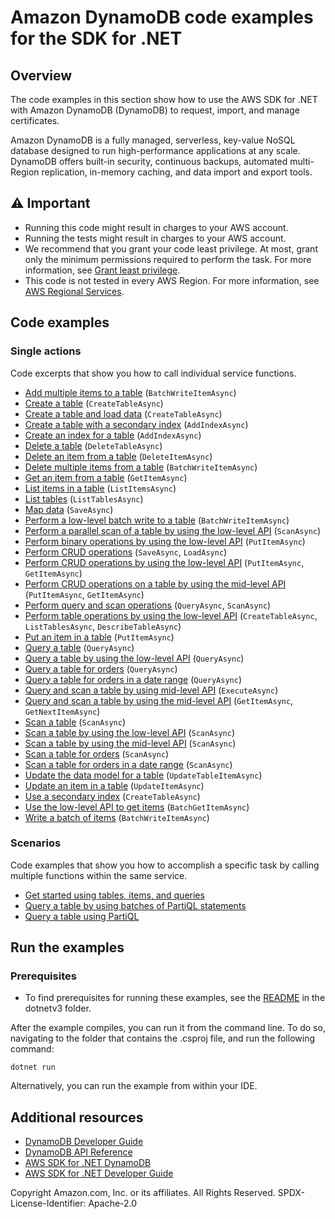 # Amazon DynamoDB code examples for the SDK for .NET

## Overview
The code examples in this section show how to use the AWS SDK for .NET with Amazon DynamoDB (DynamoDB)
to request, import, and manage certificates.

Amazon DynamoDB is a fully managed, serverless, key-value NoSQL database designed to run high-performance applications at any scale. DynamoDB offers built-in security, continuous backups, automated multi-Region replication, in-memory caching, and data import and export tools.

## ⚠️ Important
* Running this code might result in charges to your AWS account.
* Running the tests might result in charges to your AWS account.
* We recommend that you grant your code least privilege. At most, grant only the minimum permissions required to perform the task. For more information, see [Grant least privilege](https://docs.aws.amazon.com/IAM/latest/UserGuide/best-practices.html#grant-least-privilege).
* This code is not tested in every AWS Region. For more information, see [AWS Regional Services](https://aws.amazon.com/about-aws/global-infrastructure/regional-product-services).

## Code examples

### Single actions
Code excerpts that show you how to call individual service functions.
* [Add multiple items to a table](high-level-api/HighLevelBatchWriteItemExample/HighLevelBatchWriteItemExample/HighLevelBatchWriteItem.cs) (`BatchWriteItemAsync`)
* [Create a table](FromSQL/CreateTableExample/CreateTableExample/CreateTable.cs) (`CreateTableAsync`)
* [Create a table and load data](CreateTablesLoadDataExample/CreateTablesLoadDataExample/CreateTablesLoadData.cs) (`CreateTableAsync`)
* [Create a table with a secondary index](low-level-api/LowLevelSecondaryIndexExample/LowLevelGlobalSecondaryIndexExample.cs) (`AddIndexAsync`)
* [Create an index for a table](FromSQL/CreateIndexExample/CreateIndexExample/CreateIndex.cs) (`AddIndexAsync`)
* [Delete a table](FromSQL/DeleteTableExample/DeleteTableExample/DeleteTable.cs) (`DeleteTableAsync`)
* [Delete an item from a table](FromSQL/DeleteItemExample/DeleteItemExample/DeleteItem.cs) (`DeleteItemAsync`)
* [Delete multiple items from a table](FromSQL/DeleteItemsExample/DeleteItemsExample/DeleteItems.cs) (`BatchWriteItemAsync`)
* [Get an item from a table](scenarios/DynamoDB_Basics/DynamoDB_Basics_Scenario/DynamoDB_Basics.cs) (`GetItemAsync`)
* [List items in a table](FromSQL/ListItemsExample/ListItemsExample/ListItems.cs) (`ListItemsAsync`)
* [List tables](FromSQL/ListTablesExample/ListTablesExample/ListTables.cs) (`ListTablesAsync`)
* [Map data](high-level-api/HighLevelMappingArbitraryDataExample/HighLevelMappingArbitraryDataExample/HighLevelMappingArbitraryData.cs) (`SaveAsync`)
* [Perform a low-level batch write to a table](low-level-api/LowLevelBatchWrite/LowLevelBatchWrite.cs) (`BatchWriteItemAsync`)
* [Perform a parallel scan of a table by using the low-level API](low-level-api/LowLevelParallelScan/LowLevelParallelScan.cs) (`ScanAsync`)
* [Perform binary operations by using the low-level API](low-level-api/LowLevelItemBinaryExample/LowLevelItemBinaryExample.cs) (`PutItemAsync`)
* [Perform CRUD operations](high-level-api/HighLevelItemCRUDExample/HighLevelItemCRUDExample/HighLevelItemCRUD.cs) (`SaveAsync`, `LoadAsync`)
* [Perform CRUD operations by using the low-level API](low-level-api/LowLevelItemCRUDExample/LowLevelItemCRUDExample.cs) (`PutItemAsync`, `GetItemAsync`)
* [Perform CRUD operations on a table by using the mid-level API](mid-level-api/MidlevelItemCRUDExample/MidlevelItemCRUDExample/MidlevelItemCRUD.cs) (`PutItemAsync`, `GetItemAsync`)
* [Perform query and scan operations](high-level-api/HighLevelQueryAndScanExample/HighLevelQueryAndScanExample/HighLevelQueryAndScan.cs) (`QueryAsync`, `ScanAsync`)
* [Perform table operations by using the low-level API](low-level-api/LowLevelTableExample/LowLevelTableExample.cs) (`CreateTableAsync`, `ListTablesAsync`, `DescribeTableAsync`)
* [Put an item in a table](FromSQL/AddItemExample/AddItemExample/AddItem.cs) (`PutItemAsync`)
* [Query a table](FromSQL/GetLowProductStockGSI/GetLowProductStockGSI.cs) (`QueryAsync`)
* [Query a table by using the low-level API](low-level-api/LowLevelQuery/LowLevelQuery.cs) (`QueryAsync`)
* [Query a table for orders](FromSQL/GetOrdersForProductGSI/GetOrdersForProductGSI.cs) (`QueryAsync`)
* [Query a table for orders in a date range](FromSQL/GetOrdersInDateRangeGSI/GetOrdersInDateRangeGSI.cs) (`QueryAsync`)
* [Query and scan a table by using mid-level API](mid-level-api/MidLevelBatchWriteItemExample/MidLevelBatchWriteItemExample/MidLevelBatchWriteItem.cs) (`ExecuteAsync`)
* [Query and scan a table by using the mid-level API](mid-level-api/MidLevelQueryAndScanExample/MidLevelQueryAndScanExample/MidLevelQueryAndScan.cs) (`GetItemAsync`, `GetNextItemAsync`)
* [Scan a table](FromSQL/GetLowProductStock/GetLowProductStock.cs) (`ScanAsync`)
* [Scan a table by using the low-level API](low-level-api/LowLevelScan/LowLevelScan.cs) (`ScanAsync`)
* [Scan a table by using the mid-level API](mid-level-api/MidLevelScanOnlyExample/MidLevelScanOnlyExample/MidLevelScanOnly.cs) (`ScanAsync`)
* [Scan a table for orders](FromSQL/GetOrdersExample/GetOrdersExample/GetOrders.cs) (`ScanAsync`)
* [Scan a table for orders in a date range](FromSQL/GetOrdersInDateRange/GetOrdersInDateRange.cs) (`ScanAsync`)
* [Update the data model for a table](FromSQL/UpdateItemDataModelExample/UpdateItemDataModelExample/UpdateItemDataModel.cs) (`UpdateTableItemAsync`)
* [Update an item in a table](FromSQL/UpdateItemExample/UpdateItemExample/UpdateItem.cs) (`UpdateItemAsync`)
* [Use a secondary index](low-level-api/LowLevelLocalSecondaryIndexExample/LowLevelLocalSecondaryIndexExample.cs) (`CreateTableAsync`)
* [Use the low-level API to get items](low-level-api/LowLevelBatchGet/LowLevelBatchGet.cs) (`BatchGetItemAsync`)
* [Write a batch of items](FromSQL/AddItemsExample/AddItemsExample/AddItems.cs) (`BatchWriteItemAsync`)

### Scenarios
Code examples that show you how to accomplish a specific task by calling multiple functions within the same service.
* [Get started using tables, items, and queries](scenarios/DynamoDB_Basics/DynamoDB_Basics_Scenario/DynamoDB_Basics.cs)
* [Query a table by using batches of PartiQL statements](scenarios/PartiQL_Batch_Scenario/PartiQL_Batch_Scenario/PartiQLBatchMethods.cs)
* [Query a table using PartiQL](scenarios/PartiQL_Basics_Scenario/PartiQL_Basics_Scenario/PartiQLMethods.cs)

## Run the examples

### Prerequisites
* To find prerequisites for running these examples, see the
  [README](../README.md#Prerequisites) in the dotnetv3 folder.

After the example compiles, you can run it from the command line. To do so,
navigating to the folder that contains the .csproj file, and run the following
command:

```
dotnet run
```

Alternatively, you can run the example from within your IDE.

## Additional resources
* [DynamoDB Developer Guide](http://docs.aws.amazon.com/amazondynamodb/latest/developerguide/)
* [DynamoDB API Reference](http://docs.aws.amazon.com/amazondynamodb/latest/APIReference/)
* [AWS SDK for .NET DynamoDB](https://docs.aws.amazon.com/sdkfornet/v3/apidocs/items/DynamoDBv2/NDynamoDBv2.html)
* [AWS SDK for .NET Developer Guide](https://docs.aws.amazon.com/sdk-for-net/v3/developer-guide/welcome.html)

Copyright Amazon.com, Inc. or its affiliates. All Rights Reserved. SPDX-License-Identifier: Apache-2.0
